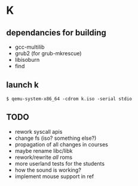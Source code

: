K
=

dependancies for building
--------------------------

* gcc-multilib
* grub2 (for grub-mkrescue)
* libisoburn
* find

launch k
--------
	$ qemu-system-x86_64 -cdrom k.iso -serial stdio

TODO
----

* rework syscall apis
* change fs (iso? something else?)
* propagation of all changes in courses
* maybe rename libc/libk
* rework/rewrite *all* roms
* more userland tests for the students
* how the sound is working?
* implement mouse support in ref
